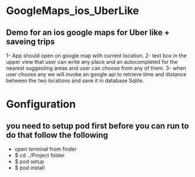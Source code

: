 # GoogleMaps_ios_UberLike
## Demo for an ios google maps for Uber like + saveing trips ##


1- App should open on google map with current location.
2- text box in the upper view that user can write any place and an autocompleted for the nearest suggesting areas and user can choose from any of them.
3- when user choose any we will invoke an google api to retrieve time and distance between the two locations and save it in database Sqlite.

# Gonfiguration
## you need to setup pod first before you can run to do that follow the following ##
* open terminal from finder
* $ cd ../Project folder 
* $ pod setup
* $ pod install
